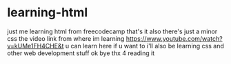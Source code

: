 # learning-html
just me learning html from freecodecamp that's it
also there's just a minor css
the video link from where im learning
https://www.youtube.com/watch?v=kUMe1FH4CHE&t
u can learn here if u want to
i'll also be learning css and other web development stuff
ok bye thx 4 reading it
